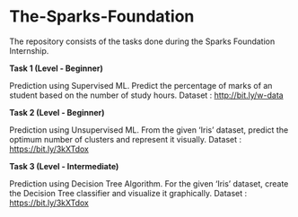 # The-Sparks-Foundation
The repository consists of the tasks done during the Sparks Foundation Internship.

**Task 1 (Level - Beginner)**

Prediction using Supervised ML.
Predict the percentage of marks of an student based on the number of study hours. Dataset : http://bit.ly/w-data

**Task 2 (Level - Beginner)**

Prediction using Unsupervised ML.
From the given ‘Iris’ dataset, predict the optimum number of clusters and represent it visually. Dataset : https://bit.ly/3kXTdox

**Task 3 (Level - Intermediate)**

Prediction using Decision Tree Algorithm.
For the given ‘Iris’ dataset, create the Decision Tree classifier and visualize it graphically. Dataset : https://bit.ly/3kXTdox
